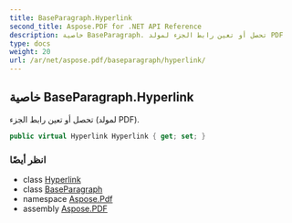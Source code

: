 ```yaml
---
title: BaseParagraph.Hyperlink
second_title: Aspose.PDF for .NET API Reference
description: خاصية BaseParagraph. تحصل أو تعين رابط الجزء لمولد PDF
type: docs
weight: 20
url: /ar/net/aspose.pdf/baseparagraph/hyperlink/
---
```

## خاصية BaseParagraph.Hyperlink

تحصل أو تعين رابط الجزء (لمولد PDF).

```csharp
public virtual Hyperlink Hyperlink { get; set; }
```

### انظر أيضًا

* class [Hyperlink](../../hyperlink/)
* class [BaseParagraph](../)
* namespace [Aspose.Pdf](../../../aspose.pdf/)
* assembly [Aspose.PDF](../../../)